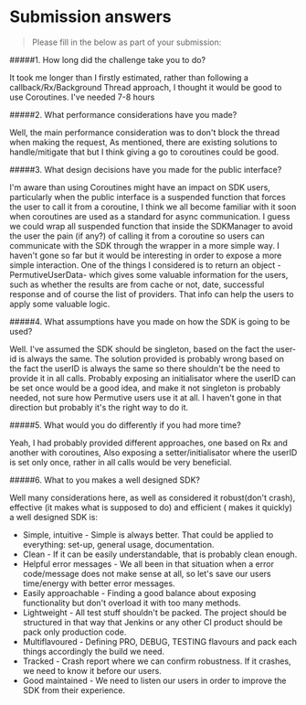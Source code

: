 # Submission answers
>Please fill in the below as part of your submission:

#####1. How long did the challenge take you to do?

It took me longer than I firstly estimated, rather than following a callback/Rx/Background Thread approach, I thought it would be good to use Coroutines. I've needed 7-8 hours

#####2. What performance considerations have you made?

Well, the main performance consideration was to don't block the thread when making the request, As mentioned, there are existing solutions to handle/mitigate that but I think giving a go to coroutines could be good.

#####3. What design decisions have you made for the public interface?

I'm aware than using Coroutines might have an impact on SDK users, particularly when the public interface is a suspended function that forces the user to call it from a coroutine, I think we all become familiar with
it soon when coroutines are used as a standard for async communication. I guess we could wrap all suspended function that inside the SDKManager to avoid the user the pain (if any?) of calling it from a coroutine so users can communicate
with the SDK through the wrapper in a more simple way. I haven't gone so far but it would be interesting in order to expose a more simple interaction. One of the things I considered is to return an object - PermutiveUserData- which gives
some valuable information for the users, such as whether the results are from cache or not, date, successful response and of course the list of providers. That info can help the users to apply some valuable logic.

#####4. What assumptions have you made on how the SDK is going to be used?

Well. I've assumed the SDK should be singleton, based on the fact the user-id is always the same. The solution provided is probably wrong based on the fact the userID is always the same so there shouldn't be the need to provide it in all calls.
Probably exposing an initialisator where the userID can be set once would be a good idea, and make it not singleton is probably needed, not sure how Permutive users use it at all. I haven't gone in that direction but probably it's the right way to do it.

#####5. What would you do differently if you had more time?

Yeah, I had probably provided different approaches, one based on Rx and another with coroutines, Also exposing a setter/initialisator where the userID is set only once, rather in all calls would be very beneficial.

#####6. What to you makes a well designed SDK?

Well many considerations here, as well as considered it robust(don't crash), effective (it makes what is supposed to do) and efficient ( makes it quickly) a well designed SDK is:
- Simple, intuitive - Simple is always better. That could be applied to everything: set-up, general usage, documentation.
- Clean - If it can be easily understandable, that is probably clean enough.
- Helpful error messages  - We all been in that situation when a error code/message does not make sense at all, so let's save our users time/energy with better error messages.
- Easily approachable - Finding a good balance about exposing functionality but don't overload it with too many methods.
- Lightweight - All test stuff shouldn't be packed. The project should be structured in that way that Jenkins or any other CI product should be pack only production code.
- Multiflavoured - Defining PRO, DEBUG, TESTING flavours and pack each things accordingly the build we need.
- Tracked - Crash report where we can confirm robustness. If it crashes, we need to know it before our users.
- Good maintained - We need to listen our users in order to improve the SDK from their experience.
